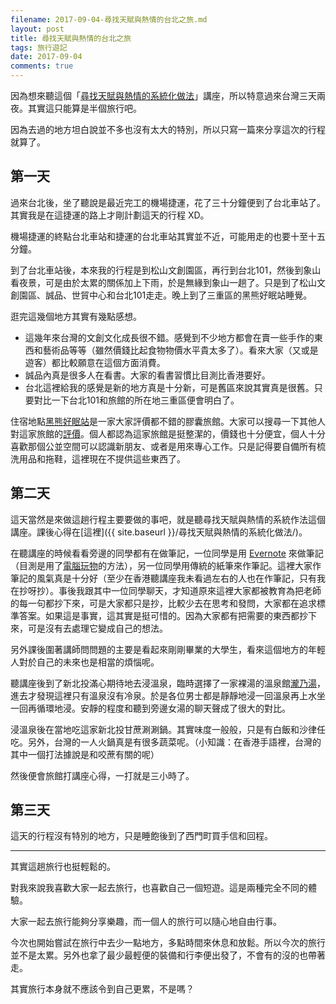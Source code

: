 ```yaml
---
filename: 2017-09-04-尋找天賦與熱情的台北之旅.md
layout: post
title: 尋找天賦與熱情的台北之旅
tags: 旅行遊記
date: 2017-09-04
comments: true
---
```


因為想來聽這個「[尋找天賦與熱情的系統化做法](https://www.darencademy.com/activity/view/id/13680)」講座，所以特意過來台灣三天兩夜。其實這只能算是半個旅行吧。

因為去過的地方坦白說並不多也沒有太大的特別，所以只寫一篇來分享這次的行程就算了。

## 第一天

過來台北後，坐了聽說是最近完工的機場捷運，花了三十分鐘便到了台北車站了。其實我是在這捷運的路上才剛計劃這天的行程 XD。

機場捷運的終點台北車站和捷運的台北車站其實並不近，可能用走的也要十至十五分鐘。

到了台北車站後，本來我的行程是到松山文創園區，再行到台北101，然後到象山看夜景，可是由於太累的關係加上下雨，於是無緣到象山一趟了。只是到了松山文創園區、誠品、世貿中心和台北101走走。晚上到了三重區的黑熊好眠站睡覺。

逛完這幾個地方其實有幾點感想。

* 這幾年來台灣的文創文化成長很不錯。感覺到不少地方都會在賣一些手作的東西和藝術品等等（雖然價錢比起食物物價水平貴太多了）。看來大家（又或是遊客）都比較願意在這個方面消費。
* 誠品內真是很多人在看書。大家的看書習慣比目測比香港要好。
* 台北這裡給我的感覺是新的地方真是十分新，可是舊區來說其實真是很舊。只要對比一下台北101和旅館的所在地三重區便會明白了。

住宿地點[黑熊好眠站](http://heybear-hotel.com)是一家大家評價都不錯的膠囊旅館。大家可以搜尋一下其他人對這家旅館的[評價](https://www.google.com.hk/search?q=%E9%BB%91%E7%86%8A%E5%A5%BD%E7%9C%A0%E7%AB%99&ie=UTF-8&oe=UTF-8&hl=zh-hant-hk&client=safari)。個人都認為這家旅館是挺整潔的，價錢也十分便宜，個人十分喜歡那個公並空間可以認識新朋友、或者是用來專心工作。只是記得要自備所有梳洗用品和拖鞋，這裡現在不提供這些東西了。

## 第二天

這天當然是來做這趟行程主要要做的事吧，就是聽尋找天賦與熱情的系統作法這個講座。課後心得在[這裡]({{ site.baseurl }}/尋找天賦與熱情的系統化做法/)。

在聽講座的時候看看旁邊的同學都有在做筆記，一位同學是用 [Evernote](https://evernote.com/intl/zh-tw/) 來做筆記（目測是用了[電腦玩物](http://www.playpcesor.com/?m=1)的方法），另一位同學用傳統的紙筆來作筆記。這裡大家作筆記的風氣真是十分好（至少在香港聽講座我未看過左右的人也在作筆記，只有我在抄呀抄）。事後我跟其中一位同學聊天，才知道原來這裡大家都被教育為把老師的每一句都抄下來，可是大家都只是抄，比較少去在思考和發問，大家都在追求標準答案。如果這是事實，這其實是挺可惜的。因為大家都有把需要的東西都抄下來，可是沒有去處理它變成自己的想法。

另外課後圍著講師問問題的主要是看起來剛剛畢業的大學生，看來這個地方的年輕人對於自己的未來也是相當的煩惱呢。

聽講座後到了新北投滿心期待地去浸溫泉，臨時選擇了一家裸湯的溫泉館[瀧乃湯](http://www.longnice.com.tw)，進去才發現這裡只有溫泉沒有冷泉。於是各位男士都是靜靜地浸一回溫泉再上水坐一回再循環地浸。安靜的程度和聽到旁邊女湯的聊天聲成了很大的對比。

浸溫泉後在當地吃這家新北投甘蔗涮涮鍋。其實味度一般般，只是有白飯和沙律任吃。另外，台灣的一人火鍋真是有很多蔬菜呢。（小知識：在香港手語裡，台灣的其中一個打法據說是和咬蔗有關的呢）

然後便會旅館打講座心得，一打就是三小時了。

## 第三天

這天的行程沒有特別的地方，只是睡飽後到了西門町買手信和回程。

---

其實這趟旅行也挺輕鬆的。

對我來說我喜歡大家一起去旅行，也喜歡自己一個短遊。這是兩種完全不同的體驗。

大家一起去旅行能夠分享樂趣，而一個人的旅行可以隨心地自由行事。

今次也開始嘗試在旅行中去少一點地方，多點時間來休息和放鬆。所以今次的旅行並不是太累。另外也拿了最少最輕便的裝備和行李便出發了，不會有的沒的也帶著走。

其實旅行本身就不應該令到自己更累，不是嗎？
